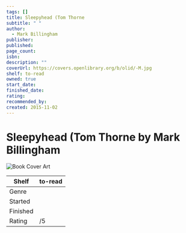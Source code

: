 ```yaml
---
tags: []
title: Sleepyhead (Tom Thorne
subtitle: " "
author:
  - Mark Billingham
publisher: 
published: 
page_count: 
isbn: 
description: ""
coverUrl: https://covers.openlibrary.org/b/olid/-M.jpg
shelf: to-read
owned: true
start_date: 
finished_date: 
rating: 
recommended_by: 
created: 2015-11-02
---
```


# Sleepyhead (Tom Thorne by Mark Billingham

![Book Cover Art](https://covers.openlibrary.org/b/olid/-M.jpg)

| Shelf | to-read |
| --- | --- |
| Genre |  |
| Started |  |
| Finished |  |
| Rating | /5 |

